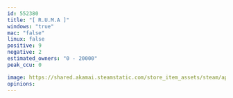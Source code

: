 ```yaml
---
id: 552380
title: "[ R.U.M.A ]"
windows: "true"
mac: "false"
linux: false
positive: 9
negative: 2
estimated_owners: "0 - 20000"
peak_ccu: 0

image: https://shared.akamai.steamstatic.com/store_item_assets/steam/apps/552380/header.jpg?t=1478342789
opinions:
---
```

